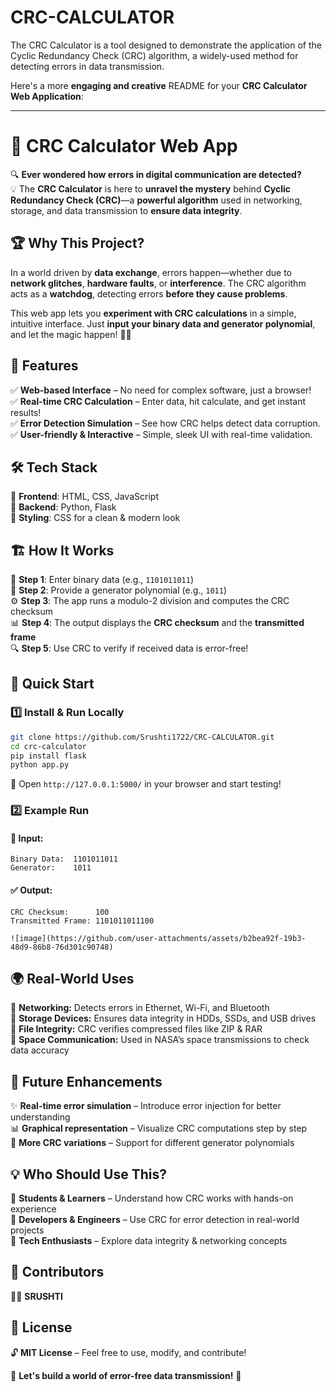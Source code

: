 # CRC-CALCULATOR
The CRC Calculator is a tool designed to demonstrate the application of the Cyclic Redundancy Check (CRC) algorithm, a widely-used method for detecting errors in data transmission.



Here's a more **engaging and creative** README for your **CRC Calculator Web Application**:  

---

# 🚀 CRC Calculator Web App  

🔍 **Ever wondered how errors in digital communication are detected?**  
💡 The **CRC Calculator** is here to **unravel the mystery** behind **Cyclic Redundancy Check (CRC)**—a **powerful algorithm** used in networking, storage, and data transmission to **ensure data integrity**.  

## 🏆 Why This Project?  
In a world driven by **data exchange**, errors happen—whether due to **network glitches**, **hardware faults**, or **interference**. The CRC algorithm acts as a **watchdog**, detecting errors **before they cause problems**.  

This web app lets you **experiment with CRC calculations** in a simple, intuitive interface. Just **input your binary data and generator polynomial**, and let the magic happen! 🎩✨  

## 🎯 Features  
✅ **Web-based Interface** – No need for complex software, just a browser!  
✅ **Real-time CRC Calculation** – Enter data, hit calculate, and get instant results!  
✅ **Error Detection Simulation** – See how CRC helps detect data corruption.  
✅ **User-friendly & Interactive** – Simple, sleek UI with real-time validation.  

## 🛠️ Tech Stack  
🔹 **Frontend**: HTML, CSS, JavaScript  
🔹 **Backend**: Python, Flask  
🔹 **Styling**: CSS for a clean & modern look  

## 🏗️ How It Works  
🔢 **Step 1**: Enter binary data (e.g., `1101011011`)  
🔬 **Step 2**: Provide a generator polynomial (e.g., `1011`)  
⚙️ **Step 3**: The app runs a modulo-2 division and computes the CRC checksum  
📊 **Step 4**: The output displays the **CRC checksum** and the **transmitted frame**  
🔍 **Step 5**: Use CRC to verify if received data is error-free!  

## 🚀 Quick Start  

### 1️⃣ Install & Run Locally  
```bash
git clone https://github.com/Srushti1722/CRC-CALCULATOR.git
cd crc-calculator
pip install flask
python app.py
```
🎯 Open `http://127.0.0.1:5000/` in your browser and start testing!  

### 2️⃣ Example Run  

#### 📝 Input:  
```
Binary Data:  1101011011  
Generator:    1011  
```  

#### ✅ Output:  
```
CRC Checksum:      100  
Transmitted Frame: 1101011011100

![image](https://github.com/user-attachments/assets/b2bea92f-19b3-48d9-86b8-76d301c90748)

```  

## 🌍 Real-World Uses  
🚀 **Networking:** Detects errors in Ethernet, Wi-Fi, and Bluetooth  
💾 **Storage Devices:** Ensures data integrity in HDDs, SSDs, and USB drives  
🔗 **File Integrity:** CRC verifies compressed files like ZIP & RAR  
📡 **Space Communication:** Used in NASA’s space transmissions to check data accuracy  

## 📌 Future Enhancements  
✨ **Real-time error simulation** – Introduce error injection for better understanding  
📊 **Graphical representation** – Visualize CRC computations step by step  
🔧 **More CRC variations** – Support for different generator polynomials  

## 💡 Who Should Use This?  
🔹 **Students & Learners** – Understand how CRC works with hands-on experience  
🔹 **Developers & Engineers** – Use CRC for error detection in real-world projects  
🔹 **Tech Enthusiasts** – Explore data integrity & networking concepts  

## 👥 Contributors  
👨‍💻 **SRUSHTI**  


## 📜 License  

🔓 **MIT License** – Feel free to use, modify, and contribute!  

🎯 **Let's build a world of error-free data transmission!** 🚀  

